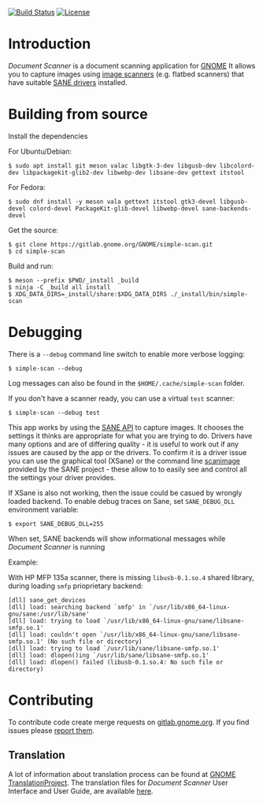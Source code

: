 [![Build Status](https://gitlab.gnome.org/GNOME/simple-scan/badges/master/build.svg)](https://gitlab.gnome.org/GNOME/simple-scan/pipelines)
[![License](https://img.shields.io/badge/License-GPL%20v3-blue.svg)](https://gitlab.gnome.org/GNOME/simple-scan/blob/master/COPYING)

# Introduction

*Document Scanner* is a document scanning application for [GNOME](https://www.gnome.org/)
It allows you to capture images using [image scanners](https://en.wikipedia.org/wiki/Image_scanner)
(e.g. flatbed scanners) that have suitable [SANE drivers](http://sane-project.org/) installed.

# Building from source

Install the dependencies

For Ubuntu/Debian:
```
$ sudo apt install git meson valac libgtk-3-dev libgusb-dev libcolord-dev libpackagekit-glib2-dev libwebp-dev libsane-dev gettext itstool
```

For Fedora:
```
$ sudo dnf install -y meson vala gettext itstool gtk3-devel libgusb-devel colord-devel PackageKit-glib-devel libwebp-devel sane-backends-devel
```

Get the source:
```
$ git clone https://gitlab.gnome.org/GNOME/simple-scan.git
$ cd simple-scan
```

Build and run:
```
$ meson --prefix $PWD/_install _build
$ ninja -C _build all install
$ XDG_DATA_DIRS=_install/share:$XDG_DATA_DIRS ./_install/bin/simple-scan
```

# Debugging

There is a `--debug` command line switch to enable more verbose logging:
```
$ simple-scan --debug
```

Log messages can also be found in the `$HOME/.cache/simple-scan` folder.

If you don't have a scanner ready, you can use a virtual `test` scanner:
```
$ simple-scan --debug test
```

This app works by using the [SANE API](http://sane-project.org/html/) to
capture images. It chooses the settings it thinks are appropriate for what you
are trying to do. Drivers have many options and are of differing quality - it
is useful to work out if any issues are caused by the app or the drivers. To
confirm it is a driver issue you can use the graphical tool (XSane) or the
command line
[scanimage](http://www.sane-project.org/man/scanimage.1.html) provided
by the SANE project - these allow to to easily see and control all the
settings your driver provides.

If XSane is also not working, then the issue could be casued by wrongly
loaded backend. To enable debug traces on Sane, set `SANE_DEBUG_DLL`
environment variable:

```
$ export SANE_DEBUG_DLL=255
```

When set, SANE backends will show informational messages while
*Document Scanner* is running

Example:

With HP MFP 135a scanner, there is missing `libusb-0.1.so.4`
shared library, during loading `smfp` prioprietary backend:

```
[dll] sane_get_devices
[dll] load: searching backend `smfp' in `/usr/lib/x86_64-linux-gnu/sane:/usr/lib/sane'
[dll] load: trying to load `/usr/lib/x86_64-linux-gnu/sane/libsane-smfp.so.1'
[dll] load: couldn't open `/usr/lib/x86_64-linux-gnu/sane/libsane-smfp.so.1' (No such file or directory)
[dll] load: trying to load `/usr/lib/sane/libsane-smfp.so.1'
[dll] load: dlopen()ing `/usr/lib/sane/libsane-smfp.so.1'
[dll] load: dlopen() failed (libusb-0.1.so.4: No such file or directory)
```

# Contributing

To contribute code create merge requests on
[gitlab.gnome.org](https://gitlab.gnome.org/GNOME/simple-scan). If you
find issues please [report them](https://gitlab.gnome.org/GNOME/simple-scan/issues).

## Translation

A lot of information about translation process can be found at
[GNOME TranslationProject](https://wiki.gnome.org/TranslationProject/).
The translation files for *Document Scanner* User Interface and User Guide,
are available [here](https://l10n.gnome.org/module/simple-scan/).
